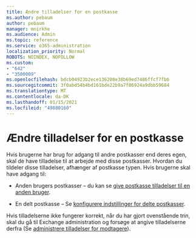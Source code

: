 ```yaml
---
title: Ændre tilladelser for en postkasse
ms.author: pebaum
author: pebaum
manager: mnirkhe
ms.audience: Admin
ms.topic: reference
ms.service: o365-administration
localization_priority: Normal
ROBOTS: NOINDEX, NOFOLLOW
ms.custom:
- "642"
- "3500009"
ms.openlocfilehash: bdcb04923b2ece136208e38b69ed7486ffcf7fb6
ms.sourcegitcommit: 3f0abd54b4bd161bde22b9a7f86924a9dbb59684
ms.translationtype: MT
ms.contentlocale: da-DK
ms.lasthandoff: 01/15/2021
ms.locfileid: "49880160"
---
```

# <a name="changing-permissions-on-a-mailbox"></a>Ændre tilladelser for en postkasse

Hvis brugerne har brug for adgang til andre postkasser end deres egen, skal de have tilladelse til at arbejde med disse postkasser. Hvordan du tildeler disse tilladelser, afhænger af postkasse typen. Hvis brugerne skal have adgang til:
  
- Anden brugers postkasser – du kan se [give postkasse tilladelser til en anden bruger](https://docs.microsoft.com/microsoft-365/admin/add-users/give-mailbox-permissions-to-another-user).
    
- En delt postkasse – Se [konfigurere indstillinger for delte postkasser](https://docs.microsoft.com/microsoft-365/admin/email/configure-a-shared-mailbox#add-or-remove-members).
    
Hvis tilladelserne ikke fungerer korrekt, når du har gjort ovenstående trin, skal du gå til Exchange administration og forsøge at angive tilladelserne derfra (Se [administrere tilladelser for modtagere](https://technet.microsoft.com/library/jj919240%28v=exchg.150%29.aspx)).
  
